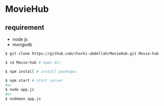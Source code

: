 # MovieHub 

##  requirement

* node js 
* mongodb

```bash
$ git clone https://github.com/charki-abdellah/MovieHub.git Movie-hub

$ cd Movie-hub # open dir

$ npm install # install packeges

$ npm start # start server
#or 
$ node app.js 
#or
$ nodemon app.js
```